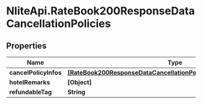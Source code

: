 # NliteApi.RateBook200ResponseDataCancellationPolicies

## Properties

Name | Type | Description | Notes
------------ | ------------- | ------------- | -------------
**cancelPolicyInfos** | [**[RateBook200ResponseDataCancellationPoliciesCancelPolicyInfosInner]**](RateBook200ResponseDataCancellationPoliciesCancelPolicyInfosInner.md) |  | [optional] 
**hotelRemarks** | **[Object]** |  | [optional] 
**refundableTag** | **String** |  | [optional] 


